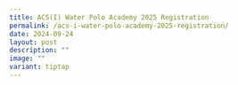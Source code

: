 ```yaml
---
title: ACS(I) Water Polo Academy 2025 Registration
permalink: /acs-i-water-polo-academy-2025-registration/
date: 2024-09-24
layout: post
description: ""
image: ""
variant: tiptap
---
```

